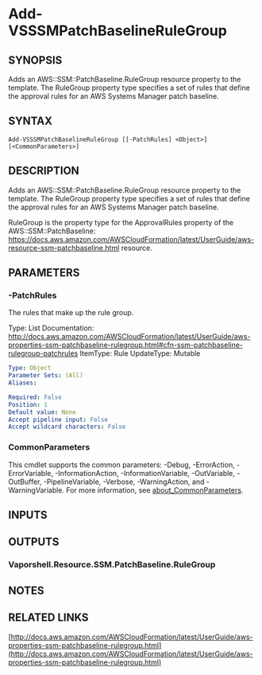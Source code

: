 # Add-VSSSMPatchBaselineRuleGroup

## SYNOPSIS
Adds an AWS::SSM::PatchBaseline.RuleGroup resource property to the template.
The RuleGroup property type specifies a set of rules that define the approval rules for an AWS Systems Manager patch baseline.

## SYNTAX

```
Add-VSSSMPatchBaselineRuleGroup [[-PatchRules] <Object>] [<CommonParameters>]
```

## DESCRIPTION
Adds an AWS::SSM::PatchBaseline.RuleGroup resource property to the template.
The RuleGroup property type specifies a set of rules that define the approval rules for an AWS Systems Manager patch baseline.

RuleGroup is the property type for the ApprovalRules property of the AWS::SSM::PatchBaseline: https://docs.aws.amazon.com/AWSCloudFormation/latest/UserGuide/aws-resource-ssm-patchbaseline.html resource.

## PARAMETERS

### -PatchRules
The rules that make up the rule group.

Type: List
Documentation: http://docs.aws.amazon.com/AWSCloudFormation/latest/UserGuide/aws-properties-ssm-patchbaseline-rulegroup.html#cfn-ssm-patchbaseline-rulegroup-patchrules
ItemType: Rule
UpdateType: Mutable

```yaml
Type: Object
Parameter Sets: (All)
Aliases:

Required: False
Position: 1
Default value: None
Accept pipeline input: False
Accept wildcard characters: False
```

### CommonParameters
This cmdlet supports the common parameters: -Debug, -ErrorAction, -ErrorVariable, -InformationAction, -InformationVariable, -OutVariable, -OutBuffer, -PipelineVariable, -Verbose, -WarningAction, and -WarningVariable. For more information, see [about_CommonParameters](http://go.microsoft.com/fwlink/?LinkID=113216).

## INPUTS

## OUTPUTS

### Vaporshell.Resource.SSM.PatchBaseline.RuleGroup
## NOTES

## RELATED LINKS

[http://docs.aws.amazon.com/AWSCloudFormation/latest/UserGuide/aws-properties-ssm-patchbaseline-rulegroup.html](http://docs.aws.amazon.com/AWSCloudFormation/latest/UserGuide/aws-properties-ssm-patchbaseline-rulegroup.html)


